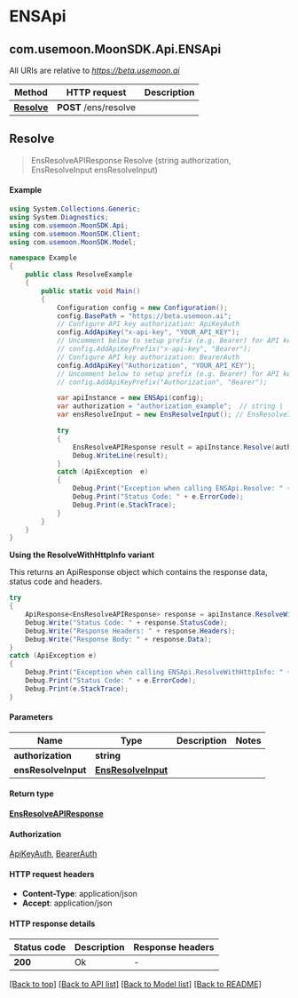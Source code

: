# ENSApi

## com.usemoon.MoonSDK.Api.ENSApi

All URIs are relative to _https://beta.usemoon.ai_

| Method                           | HTTP request          | Description |
| -------------------------------- | --------------------- | ----------- |
| [**Resolve**](ENSApi.md#resolve) | **POST** /ens/resolve |             |

## **Resolve**

> EnsResolveAPIResponse Resolve (string authorization, EnsResolveInput ensResolveInput)

#### Example

```csharp
using System.Collections.Generic;
using System.Diagnostics;
using com.usemoon.MoonSDK.Api;
using com.usemoon.MoonSDK.Client;
using com.usemoon.MoonSDK.Model;

namespace Example
{
    public class ResolveExample
    {
        public static void Main()
        {
            Configuration config = new Configuration();
            config.BasePath = "https://beta.usemoon.ai";
            // Configure API key authorization: ApiKeyAuth
            config.AddApiKey("x-api-key", "YOUR_API_KEY");
            // Uncomment below to setup prefix (e.g. Bearer) for API key, if needed
            // config.AddApiKeyPrefix("x-api-key", "Bearer");
            // Configure API key authorization: BearerAuth
            config.AddApiKey("Authorization", "YOUR_API_KEY");
            // Uncomment below to setup prefix (e.g. Bearer) for API key, if needed
            // config.AddApiKeyPrefix("Authorization", "Bearer");

            var apiInstance = new ENSApi(config);
            var authorization = "authorization_example";  // string | 
            var ensResolveInput = new EnsResolveInput(); // EnsResolveInput | 

            try
            {
                EnsResolveAPIResponse result = apiInstance.Resolve(authorization, ensResolveInput);
                Debug.WriteLine(result);
            }
            catch (ApiException  e)
            {
                Debug.Print("Exception when calling ENSApi.Resolve: " + e.Message);
                Debug.Print("Status Code: " + e.ErrorCode);
                Debug.Print(e.StackTrace);
            }
        }
    }
}
```

**Using the ResolveWithHttpInfo variant**

This returns an ApiResponse object which contains the response data, status code and headers.

```csharp
try
{
    ApiResponse<EnsResolveAPIResponse> response = apiInstance.ResolveWithHttpInfo(authorization, ensResolveInput);
    Debug.Write("Status Code: " + response.StatusCode);
    Debug.Write("Response Headers: " + response.Headers);
    Debug.Write("Response Body: " + response.Data);
}
catch (ApiException e)
{
    Debug.Print("Exception when calling ENSApi.ResolveWithHttpInfo: " + e.Message);
    Debug.Print("Status Code: " + e.ErrorCode);
    Debug.Print(e.StackTrace);
}
```

#### Parameters

| Name                | Type                                      | Description | Notes |
| ------------------- | ----------------------------------------- | ----------- | ----- |
| **authorization**   | **string**                                |             |       |
| **ensResolveInput** | [**EnsResolveInput**](EnsResolveInput.md) |             |       |

#### Return type

[**EnsResolveAPIResponse**](EnsResolveAPIResponse.md)

#### Authorization

[ApiKeyAuth](./#ApiKeyAuth), [BearerAuth](./#BearerAuth)

#### HTTP request headers

* **Content-Type**: application/json
* **Accept**: application/json

#### HTTP response details

| Status code | Description | Response headers |
| ----------- | ----------- | ---------------- |
| **200**     | Ok          | -                |

[\[Back to top\]](ENSApi.md) [\[Back to API list\]](./#documentation-for-api-endpoints) [\[Back to Model list\]](./#documentation-for-models) [\[Back to README\]](./)
